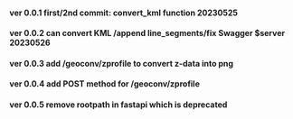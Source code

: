 #### ver 0.0.1 first/2nd commit: convert_kml function 20230525

#### ver 0.0.2 can convert KML <Folder>/append line_segments/fix Swagger $server 20230526

#### ver 0.0.3 add /geoconv/zprofile to convert z-data into png

#### ver 0.0.4 add POST method for /geoconv/zprofile

#### ver 0.0.5 remove rootpath in fastapi which is deprecated
